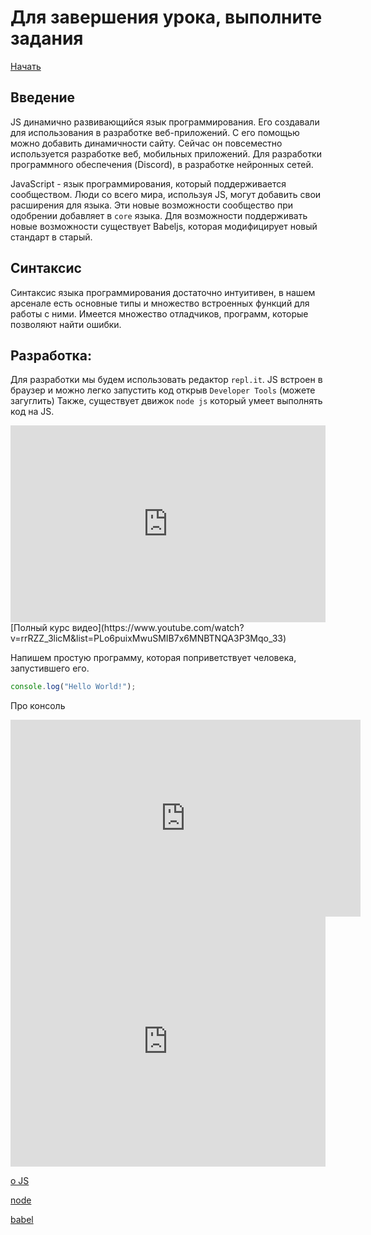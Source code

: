 # Для завершения урока, выполните задания
[Начать](https://classroom.github.com/a/nAC-ipOK)

## Введение
JS динамично развивающийся язык программирования. Его создавали для использования в разработке веб-приложений. С его помощью можно добавить
динамичности сайту. Сейчас он повсеместно используется разработке веб, мобильных приложений. Для разработки программного обеспечения (Discord),
в разработке нейронных сетей.

JavaScript - язык программирования, который поддерживается сообществом. Люди со всего мира, используя JS, могут добавить свои
расширения для языка. Эти новые возможности сообщество при одобрении добавляет в `core` языка.
Для возможности поддерживать новые возможности существует Babeljs, которая модифицирует новый стандарт в старый.

## Синтаксис
Синтаксис языка программирования достаточно интуитивен, в нашем арсенале есть основные типы и множество встроенных функций
для работы с ними. Имеется множество отладчиков, программ, которые позволяют найти ошибки.

## Разработка:
Для разработки мы будем использовать редактор `repl.it`. JS встроен в браузер и можно легко запустить код открыв `Developer Tools` (можете загуглить)
Также, существует движок `node js` который умеет выполнять код на JS.

<iframe width="100%" height="315" src="https://www.youtube.com/embed/rrRZZ_3licM" frameborder="0" allow="accelerometer; autoplay; encrypted-media; gyroscope; picture-in-picture" allowfullscreen></iframe>
[Полный курс видео](https://www.youtube.com/watch?v=rrRZZ_3licM&list=PLo6puixMwuSMIB7x6MNBTNQA3P3Mqo_33)

Напишем простую программу, которая поприветствует человека, запустившего его.

```js
console.log("Hello World!");
```

Про консоль
<iframe width="560" height="315" src="https://www.youtube.com/embed/L8CDt1J3DAw" frameborder="0" allow="accelerometer; autoplay; encrypted-media; gyroscope; picture-in-picture" allowfullscreen></iframe>

<iframe height="400px" width="100%" src="https://repl.it/repls/DoubleHighlevelBootstrapping?lite=true" scrolling="no" frameborder="no" allowtransparency="true" allowfullscreen="true" sandbox="allow-forms allow-pointer-lock allow-popups allow-same-origin allow-scripts allow-modals"></iframe>


[о JS](https://learn.javascript.ru/intro)

[node](https://nodejs.dev/)

[babel](https://babeljs.io/)
